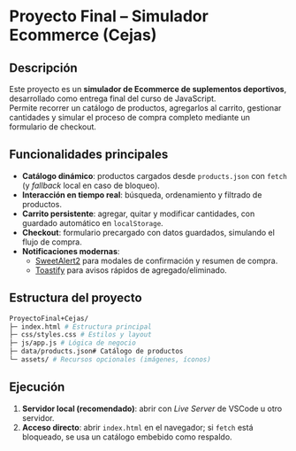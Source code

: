 # Proyecto Final – Simulador Ecommerce (Cejas)

## Descripción
Este proyecto es un **simulador de Ecommerce de suplementos deportivos**, desarrollado como entrega final del curso de JavaScript.  
Permite recorrer un catálogo de productos, agregarlos al carrito, gestionar cantidades y simular el proceso de compra completo mediante un formulario de checkout.

## Funcionalidades principales
- **Catálogo dinámico**: productos cargados desde `products.json` con `fetch` (y *fallback* local en caso de bloqueo).  
- **Interacción en tiempo real**: búsqueda, ordenamiento y filtrado de productos.  
- **Carrito persistente**: agregar, quitar y modificar cantidades, con guardado automático en `localStorage`.  
- **Checkout**: formulario precargado con datos guardados, simulando el flujo de compra.  
- **Notificaciones modernas**:  
  - [SweetAlert2](https://sweetalert2.github.io/) para modales de confirmación y resumen de compra.  
  - [Toastify](https://apvarun.github.io/toastify-js/) para avisos rápidos de agregado/eliminado.  

## Estructura del proyecto

```bash
ProyectoFinal+Cejas/
├─ index.html # Estructura principal
├─ css/styles.css # Estilos y layout
├─ js/app.js # Lógica de negocio
├─ data/products.json# Catálogo de productos
└─ assets/ # Recursos opcionales (imágenes, íconos)
```

## Ejecución
1. **Servidor local (recomendado)**: abrir con *Live Server* de VSCode u otro servidor.  
2. **Acceso directo**: abrir `index.html` en el navegador; si `fetch` está bloqueado, se usa un catálogo embebido como respaldo.
